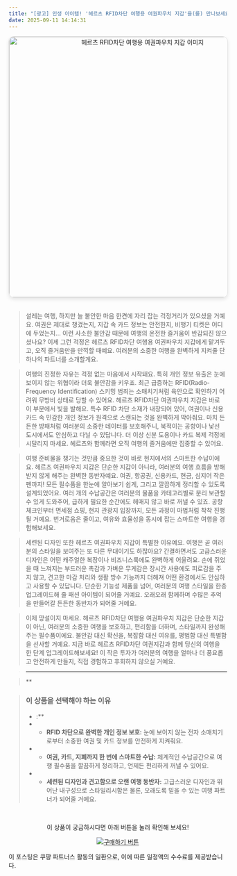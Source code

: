 ```yaml
---
title: "[광고] 인생 아이템! '헤르츠 RFID차단 여행용 여권파우치 지갑'을(를) 만나보세요."
date: 2025-09-11 14:14:31
---
```


<div align="center">
    <a href="https://link.coupang.com/re/AFFSDP?lptag=AF8916626&pageKey=8255913563&itemId=23775664958&vendorItemId=90799953340&traceid=V0-153-d4ebf08115c2e765&requestid=20250911231414168197807797&token=31850C%7CGM" target="_blank">
        <img src="https://ads-partners.coupang.com/image1/MTmFdTgdWKOzicaFMWtPfZe_GIgIrqASjTVv5hGhptJL_uApJ92umYZqiCrP_X7zxm7UujNMkwZctxA2yZUJ98Uycq7kXmDoKLDPdd2hLdbsJO-NGz5rc8YoG3PsI7rFoHN1SJghGOwnyAY7OXi8uXiIhZ4nZORYgxKbZ4rKpaAxbtnZCB0213om5a0ajOMXj4-pb0qjiUYJ7L_cxJ8XnPFvezzxE_AJ28inkhPR1Ko6uYzvacrEfuKRJDOfNErWtob3kV60SCz546eoTG5UC-CW5KdDP6x792XAd6mx1Qt-gNivNA==" alt="헤르츠 RFID차단 여행용 여권파우치 지갑 이미지" width="600" style="max-width: 100%; height: auto; border-radius: 12px; border: 1px solid #e0e0e0; box-shadow: 0 4px 8px rgba(0,0,0,0.1);">
    </a>
</div>
<br>

> 설레는 여행, 하지만 늘 불안한 마음 한켠에 자리 잡는 걱정거리가 있으셨을 거예요. 여권은 제대로 챙겼는지, 지갑 속 카드 정보는 안전한지, 비행기 티켓은 어디에 두었는지… 이런 사소한 불안감 때문에 여행의 온전한 즐거움이 반감되진 않으셨나요? 이제 그런 걱정은 헤르츠 RFID차단 여행용 여권파우치 지갑에게 맡겨두고, 오직 즐거움만을 만끽할 때예요. 여러분의 소중한 여행을 완벽하게 지켜줄 단 하나의 파트너를 소개할게요.

> 여행의 진정한 자유는 걱정 없는 마음에서 시작돼요. 특히 개인 정보 유출은 눈에 보이지 않는 위협이라 더욱 불안감을 키우죠. 최근 급증하는 RFID(Radio-Frequency Identification) 스키밍 범죄는 소매치기처럼 육안으로 확인하기 어려워 무방비 상태로 당할 수 있어요. 헤르츠 RFID차단 여권파우치 지갑은 바로 이 부분에서 빛을 발해요. 특수 RFID 차단 소재가 내장되어 있어, 여권이나 신용카드 속 민감한 개인 정보가 원격으로 스캔되는 것을 완벽하게 막아줘요. 마치 든든한 방패처럼 여러분의 소중한 데이터를 보호해주니, 북적이는 공항이나 낯선 도시에서도 안심하고 다닐 수 있답니다. 더 이상 신분 도용이나 카드 복제 걱정에 시달리지 마세요. 헤르츠와 함께라면 오직 여행의 즐거움에만 집중할 수 있어요.

> 여행 준비물을 챙기는 것만큼 중요한 것이 바로 현지에서의 스마트한 수납이에요. 헤르츠 여권파우치 지갑은 단순한 지갑이 아니라, 여러분의 여행 흐름을 방해받지 않게 해주는 완벽한 동반자예요. 여권, 항공권, 신용카드, 현금, 심지어 작은 펜까지! 모든 필수품을 한눈에 알아보기 쉽게, 그리고 깔끔하게 정리할 수 있도록 설계되었어요. 여러 개의 수납공간은 여러분의 물품을 카테고리별로 분리 보관할 수 있게 도와주어, 급하게 필요한 순간에도 헤매지 않고 바로 꺼낼 수 있죠. 공항 체크인부터 면세점 쇼핑, 현지 관광지 입장까지, 모든 과정이 마법처럼 착착 진행될 거예요. 번거로움은 줄이고, 여유와 효율성을 동시에 잡는 스마트한 여행을 경험해보세요.

> 세련된 디자인 또한 헤르츠 여권파우치 지갑이 특별한 이유예요. 여행은 곧 여러분의 스타일을 보여주는 또 다른 무대이기도 하잖아요? 간결하면서도 고급스러운 디자인은 어떤 캐주얼한 복장이나 비즈니스룩에도 완벽하게 어울려요. 손에 쥐었을 때 느껴지는 부드러운 촉감과 가벼운 무게감은 장시간 사용에도 피로감을 주지 않고, 견고한 마감 처리와 생활 방수 기능까지 더해져 어떤 환경에서도 안심하고 사용할 수 있답니다. 단순한 기능성 제품을 넘어, 여러분의 여행 스타일을 한층 업그레이드해 줄 패션 아이템이 되어줄 거예요. 오래오래 함께하며 수많은 추억을 만들어갈 든든한 동반자가 되어줄 거예요.

> 이제 망설이지 마세요. 헤르츠 RFID차단 여행용 여권파우치 지갑은 단순한 지갑이 아닌, 여러분의 소중한 여행을 보호하고, 편리함을 더하며, 스타일까지 완성해주는 필수품이에요. 불안감 대신 확신을, 복잡함 대신 여유를, 평범함 대신 특별함을 선사할 거예요. 지금 바로 헤르츠 RFID차단 여권지갑과 함께 당신의 여행을 한 단계 업그레이드해보세요! 이 작은 투자가 여러분의 여행을 얼마나 더 풍요롭고 안전하게 만들지, 직접 경험하고 후회하지 않으실 거예요.

> ---

> **


> ### 이 상품을 선택해야 하는 이유
> - :**
> - *   **RFID 차단으로 완벽한 개인 정보 보호:** 눈에 보이지 않는 전자 소매치기로부터 소중한 여권 및 카드 정보를 안전하게 지켜줘요.
> - *   **여권, 카드, 지폐까지 한 번에 스마트한 수납:** 체계적인 수납공간으로 여행 필수품을 깔끔하게 정리하고, 언제든 편리하게 꺼낼 수 있어요.
> - *   **세련된 디자인과 견고함으로 오랜 여행 동반자:** 고급스러운 디자인과 뛰어난 내구성으로 스타일리시함은 물론, 오래도록 믿을 수 있는 여행 파트너가 되어줄 거예요.


<br>

<div align="center">
  <p>이 상품이 궁금하시다면 아래 버튼을 눌러 확인해 보세요!</p>
  <a href="https://link.coupang.com/re/AFFSDP?lptag=AF8916626&pageKey=8255913563&itemId=23775664958&vendorItemId=90799953340&traceid=V0-153-d4ebf08115c2e765&requestid=20250911231414168197807797&token=31850C%7CGM" target="_blank">
    <img src="https://img.shields.io/badge/지금 바로 구매하기-FF5722?style=for-the-badge&logo=coupa&logoColor=white" alt="구매하기 버튼">
  </a>
</div>

이 포스팅은 쿠팡 파트너스 활동의 일환으로, 이에 따른 일정액의 수수료를 제공받습니다.
